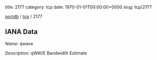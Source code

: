title: 2177
category: tcp
date: 1970-01-01T00:00:00+0000
slug: tcp/2177

[portdb](/) / [tcp](/category/tcp.html) / 2177


## IANA Data

_Name:_ qwave

_Description:_ qWAVE Bandwidth Estimate

